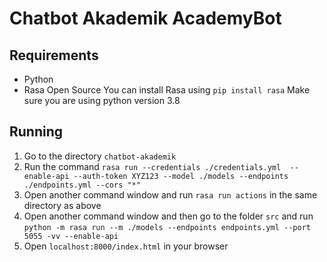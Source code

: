 # Chatbot Akademik AcademyBot

## Requirements

- Python
- Rasa Open Source
    You can install Rasa using `pip install rasa`
    Make sure you are using python version 3.8

## Running

1. Go to the directory `chatbot-akademik`
2. Run the command `rasa run --credentials ./credentials.yml  --enable-api --auth-token XYZ123 --model ./models --endpoints ./endpoints.yml --cors "*"`
3. Open another command window and run `rasa run actions` in the same directory as above
4. Open another command window and then go to the folder `src` and run `python -m rasa run --m ./models --endpoints endpoints.yml --port 5055 -vv --enable-api`
5. Open `localhost:8000/index.html` in your browser
